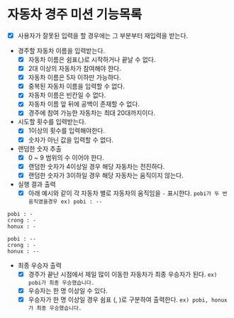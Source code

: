 # 자동차 경주 미션 기능목록

- [x] 사용자가 잘못된 입력을 할 경우에는 그 부분부터 재입력을 받는다.

- 경주할 자동차 이름을 입력받는다.
    - [x] 자동차 이름은 쉼표(,)로 시작하거나 끝날 수 없다.
    - [x] 2대 이상의 자동차가 참여해야 한다.
    - [x] 자동차 이름은 5자 이하만 가능하다.
    - [x] 중복된 자동차 이름을 입력할 수 없다.
    - [x] 자동차 이름은 빈칸일 수 없다.
    - [x] 자동차 이름 앞 뒤에 공백이 존재할 수 없다.
    - [x] 경주에 참여 가능한 자동차는 최대 20대까지이다.

- 시도할 횟수를 입력받는다.
    - [x] 1이상의 횟수를 입력해야한다.
    - [x] 숫자가 아닌 값을 입력할 수 없다.

- 랜덤한 숫자 추출
    - [x] 0 ~ 9 범위의 수 이어야 한다.
    - [x] 랜덤한 숫자가 4이상일 경우 해당 자동차는 전진하다.
    - [x] 랜덤한 숫자가 3이하일 경우 해당 자동차는 움직이지 않는다.

- 실행 결과 출력
    - [x] 아래 예시와 같이 각 자동차 별로 자동차의 움직임을 `-` 표시한다. `pobi가 두 번 움직였을경우 ex) pobi : --`
```angular2html
pobi : -
crong : -
honux : -

pobi : --
crong : -
honux : --
```

- 최종 우승자 출력
    - [x] 경주가 끝난 시점에서 제일 많이 이동한 자동차가 최종 우승자가 된다. `ex) pobi가 최종 우승했습니다.`
    - [x] 우승자는 한 명 이상일 수 있다.
    - [x] 우승자가 한 명 이상일 경우 쉼표 (, )로 구분하여 출력한다. `ex) pobi, honux가 최종 우승했습니다.`
